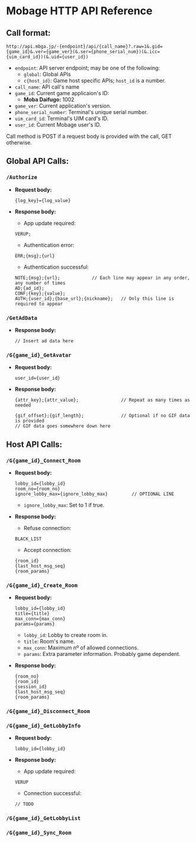 # Mobage HTTP API Reference

## Call format:

```
http://api.mbga.jp/-{endpoint}/api/{call_name}?.raw=1&.gid={game_id}&.ver={game_ver}(&.ser={phone_serial_num})(&.icc={uim_card_id})(&.uid={user_id})
```
- `endpoint`: API server endpoint; may be one of the following:
    - `global`: Global APIs
    - `c{host_id}`: Game host specific APIs; `host_id` is a number.
- `call_name`: API call's name
- `game_id`: Current game applicaion's ID:
    - **Moba Daifugo:** 1002
- `game_ver`: Current application's version.
- `phone_serial_number`: Terminal's unique serial number.
- `uim_card_id`: Terminal's UIM card's ID.
- `user_id`: Current Mobage user's ID.

Call method is POST if a request body is provided with the call, GET otherwise.

## Global API Calls:

### `/Authorize`
- **Request body:**
    ```
    {log_key}={log_value}

    ```

- **Response body:**
    - App update required:
    ```
    VERUP;

    ```
    - Authentication error:
    ```
    ERR;{msg};{url}

    ```
    - Authentication successful:
    ```
    NOTE;{msg};{url};            // Each line may appear in any order, any number of times
    AD;{ad_id};
    CONF;{key};{value};
    AUTH;{user_id};{base_url};{nickname};   // Only this line is required to appear

    ```

### `/GetAdData`
- **Response body:**
    ```
    // Insert ad data here
    ```

### `/G{game_id}_GetAvatar`

- **Request body:**
    ```
    user_id={user_id}

    ```

- **Response body:**
    ```
    {attr_key};{attr_value};                // Repeat as many times as needed

    {gif_offset};{gif_length};              // Optional if no GIF data is provided
    // GIF data goes somewhere down here
    ```

## Host API Calls:

### `/G{game_id}_Connect_Room`

- **Request body:**
    ```
    lobby_id={lobby_id}
    room_no={room_no}
    ignore_lobby_max={ignore_lobby_max}         // OPTIONAL LINE

    ```
    - `ignore_lobby_max`: Set to 1 if true.

- **Response body:**
    - Refuse connection:
    ```
    BLACK_LIST

    ```
    - Accept connection:
    ```
    {room_id}
    {last_host_msg_seq}
    {room_params}

    ```

### `/G{game_id}_Create_Room`

- **Request body:**
    ```
    lobby_id={lobby_id}
    title={title}
    max_conn={max_conn}
    params={params}

    ```
    - `lobby_id`: Lobby to create room in.
    - `title`: Room's name.
    - `max_conn`: Maximum nº of allowed connections.
    - `params`: Extra parameter information. Probably game dependent.

- **Response body:**
    ```
    {room_no}
    {room_id}
    {session_id}
    {last_host_msg_seq}
    {room_params}

    ```

### `/G{game_id}_Disconnect_Room`

### `/G{game_id}_GetLobbyInfo`
- **Request body:**
    ```
    lobby_id={lobby_id}

    ```

- **Response body:**
    - App update required:
    ```
    VERUP

    ```
    - Connection successful:
    ```
    // TODO
    ```

### `/G{game_id}_GetLobbyList`

### `/G{game_id}_Sync_Room`